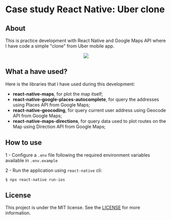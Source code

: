 # Case study React Native: Uber clone
## About

This is practice development with React Native and Google Maps API where I have code a simple "clone" from Uber mobile app.

<p align="center">
  <img src="./docs/demo.gif" />
</p>


## What a have used?

Here is the libraries that I have used during this development:

* **react-native-maps**, for plot the map itself;
* **react-native-google-places-autocomplete**, for query the addresses using Places API from Google Maps;
* **react-native-geocoding**, for query current user address using Geocode API from Google Maps;
* **react-native-maps-directions**, for query data used to plot routes on the Map using Direction API from Google Maps;

## How to use

1 - Configure a ```.env``` file following the required environment variables available in ```.env.example```

2 - Run the application using ```react-native``` cli:

```
$ npx react-native run-ios
```

## License

This project is under the MIT license. See the [LICENSE](./LICENSE) for more information.